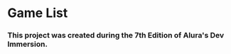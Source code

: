# Game List 

### This project was created during the 7th Edition of Alura's Dev Immersion. 

<img src="game-list.gif" alt="">